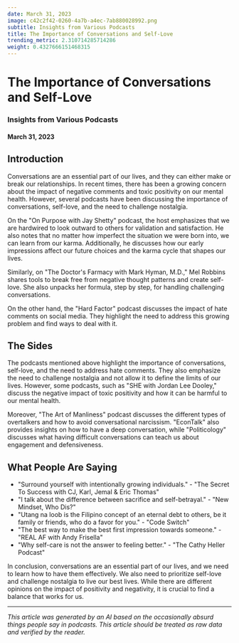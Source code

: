 ```yaml
---
date: March 31, 2023
image: c42c2f42-0260-4a7b-a4ec-7ab880028992.png
subtitle: Insights from Various Podcasts
title: The Importance of Conversations and Self-Love
trending_metric: 2.310714285714286
weight: 0.4327666151468315
---
```

# The Importance of Conversations and Self-Love
### Insights from Various Podcasts
#### March 31, 2023

## Introduction
Conversations are an essential part of our lives, and they can either make or break our relationships. In recent times, there has been a growing concern about the impact of negative comments and toxic positivity on our mental health. However, several podcasts have been discussing the importance of conversations, self-love, and the need to challenge nostalgia. 

On the "On Purpose with Jay Shetty" podcast, the host emphasizes that we are hardwired to look outward to others for validation and satisfaction. He also notes that no matter how imperfect the situation we were born into, we can learn from our karma. Additionally, he discusses how our early impressions affect our future choices and the karma cycle that shapes our lives.

Similarly, on "The Doctor's Farmacy with Mark Hyman, M.D.," Mel Robbins shares tools to break free from negative thought patterns and create self-love. She also unpacks her formula, step by step, for handling challenging conversations.

On the other hand, the "Hard Factor" podcast discusses the impact of hate comments on social media. They highlight the need to address this growing problem and find ways to deal with it.

## The Sides
The podcasts mentioned above highlight the importance of conversations, self-love, and the need to address hate comments. They also emphasize the need to challenge nostalgia and not allow it to define the limits of our lives. However, some podcasts, such as "SHE with Jordan Lee Dooley," discuss the negative impact of toxic positivity and how it can be harmful to our mental health.

Moreover, "The Art of Manliness" podcast discusses the different types of overtalkers and how to avoid conversational narcissism. "EconTalk" also provides insights on how to have a deep conversation, while "Politicology" discusses what having difficult conversations can teach us about engagement and defensiveness.

## What People Are Saying
- "Surround yourself with intentionally growing individuals." - "The Secret To Success with CJ, Karl, Jemal & Eric Thomas"
- "I talk about the difference between sacrifice and self-betrayal." - "New Mindset, Who Dis?"
- "Utang na loob is the Filipino concept of an eternal debt to others, be it family or friends, who do a favor for you." - "Code Switch"
- "The best way to make the best first impression towards someone." - "REAL AF with Andy Frisella"
- "Why self-care is not the answer to feeling better." - "The Cathy Heller Podcast"

In conclusion, conversations are an essential part of our lives, and we need to learn how to have them effectively. We also need to prioritize self-love and challenge nostalgia to live our best lives. While there are different opinions on the impact of positivity and negativity, it is crucial to find a balance that works for us.

 --- 

*This article was generated by an AI based on the occasionally absurd things people say in podcasts. This article should be treated as raw data and verified by the reader.*
